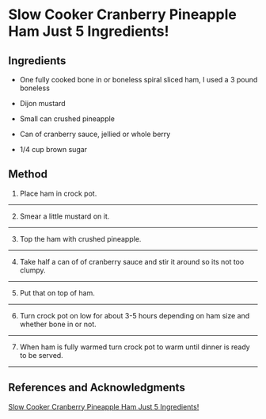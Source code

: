 # Slow Cooker Cranberry Pineapple Ham Just 5 Ingredients!

## Ingredients

- One fully cooked bone in or boneless spiral sliced ham, I used a 3 pound boneless

- Dijon mustard

- Small can crushed pineapple

- Can of cranberry sauce, jellied or whole berry

- 1/4 cup brown sugar

## Method

1. Place ham in crock pot.
---

2. Smear a little mustard on it.
---

3. Top the ham with crushed pineapple.
---

4. Take half a can of of cranberry sauce and stir it around so its not too clumpy.
---

5. Put that on top of ham.
---

6. Turn crock pot on low for about 3-5 hours depending on ham size and whether bone in or not.
---

7. When ham is fully warmed turn crock pot to warm until dinner is ready to be served.
---

## References and Acknowledgments

[Slow Cooker Cranberry Pineapple Ham Just 5 Ingredients!](https://lifewiththecrustcutoff.com/slow-cooker-pineapple-cranberry-ham/)
